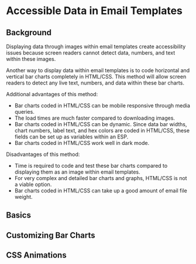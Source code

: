 # Accessible Data in Email Templates

## Background
Displaying data through images within email templates create accessibility issues because screen readers cannot detect data, numbers, and text within these images.

Another way to display data within email templates is to code horizontal and vertical bar charts completely in HTML/CSS. This method will allow screen readers to detect any live text, numbers, and data within these bar charts.

Additional advantages of this method:
* Bar charts coded in HTML/CSS can be mobile responsive through media queries.
* The load times are much faster compared to downloading images.
* Bar charts coded in HTML/CSS can be dynamic. Since data bar widths, chart numbers, label text, and hex colors are coded in HTML/CSS, these fields can be set up as variables within an ESP.
* Bar charts coded in HTML/CSS work well in dark mode.

Disadvantages of this method:
* Time is required to code and test these bar charts compared to displaying them as an image within email templates.
* For very complex and detailed bar charts and graphs, HTML/CSS is not a viable option.
* Bar charts coded in HTML/CSS can take up a good amount of email file weight.

## Basics

## Customizing Bar Charts

## CSS Animations

<!-- Is there another method to display data tables, bar graphs, and other visuals in email templates without using images? Is there a way to display data in email templates that is accessible?

Start Simple

Create a column for the databar name, the actual databar, and the data end label.
Define the width for each <td> cell within the style tag.
Since all three columns are sharing the width percentage, make sure all <td> cells add up to 100%. I usually set the databar name column and the data end label to specific widths. The databar width in the middle will change.
Define the height of each <td> cell within the style tag.



In order to make this mobile responsive, add some media queries that sets the width of the table wrapper to 100%. Also, reduce the font-size for the databar name and data end label to fit in smaller screen sizes.

Now you have a basic horizontal data chart that is accessible to screen readers since live text is used.


If you want to add top labels, simply add an additional <tr> above and add the relevant text to give more context to the chart.

 -->